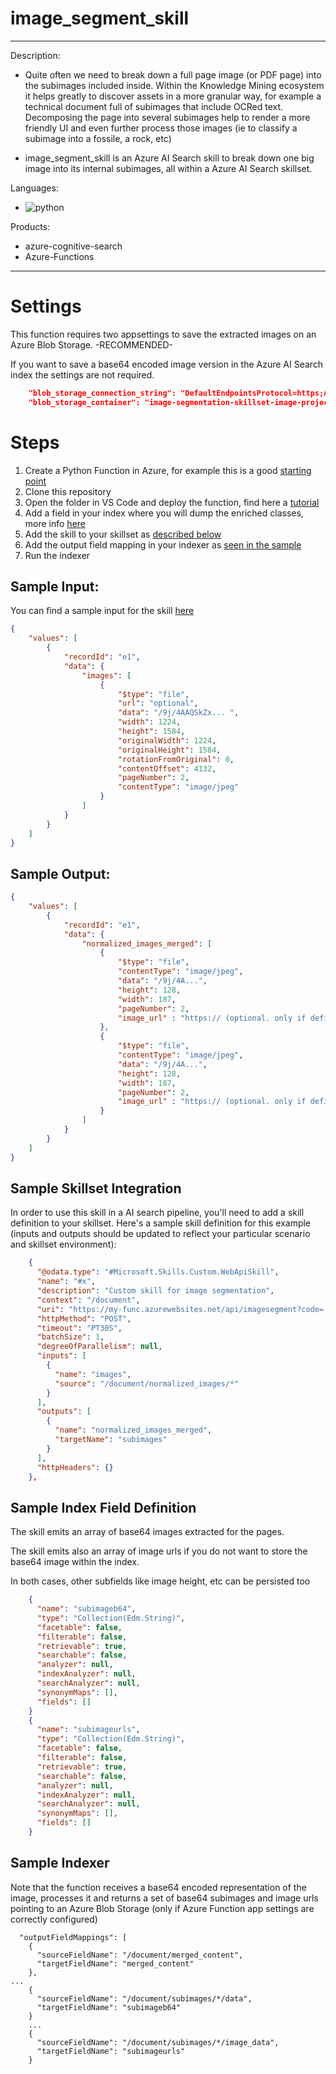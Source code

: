 # image_segment_skill
---
Description:
- Quite often we need to break down a full page image (or PDF page) into the subimages included inside. 
Within the Knowledge Mining ecosystem it helps greatly to discover assets in a more granular way, for example a technical document full of subimages that include OCRed text.
Decomposing the page into several subimages help to render a more friendly UI and even further process those images (ie to classify a subimage into a fossile, a rock, etc)
 
- image_segment_skill is an Azure AI Search skill to break down one big image into its internal subimages, all within a Azure AI Search skillset. 

Languages:
- ![python](https://img.shields.io/badge/language-python-orange)

Products:
- azure-cognitive-search
- Azure-Functions
---

# Settings
This function requires two appsettings to save the extracted images on an Azure Blob Storage. -RECOMMENDED-

If you want to save a base64 encoded image version in the Azure AI Search index the settings are not required.

```json
    "blob_storage_connection_string": "DefaultEndpointsProtocol=https;AccountName=YOUR_BLOB_ACCOUNT_NAME;AccountKey=YOUR_BLOB_ACCOUNT_KEY;EndpointSuffix=core.windows.net",
    "blob_storage_container": "image-segmentation-skillset-image-projection" // OR ANY OTHER CONTAINER NAME
```
# Steps    

1. Create a Python Function in Azure, for example this is a good [starting point](https://docs.microsoft.com/azure/azure-functions/create-first-function-vs-code-python)
2. Clone this repository
3. Open the folder in VS Code and deploy the function, find here a [tutorial](https://docs.microsoft.com/azure/search/cognitive-search-custom-skill-python)
4. Add a field in your index where you will dump the enriched classes, more info [here](#sample-index-field-definition)
5. Add the skill to your skillset as [described below](#sample-skillset-integration)
6. Add the output field mapping in your indexer as [seen in the sample](#sample-indexer-output-field-mapping)
7. Run the indexer 

## Sample Input:

You can find a sample input for the skill [here](../main/custom_ner/sample.dat)

```json
{
    "values": [
        {
            "recordId": "e1",
            "data": {
                "images": [
                    {
                        "$type": "file",
                        "url": "optional",
                        "data": "/9j/4AAQSkZx... ",
                        "width": 1224,
                        "height": 1584,
                        "originalWidth": 1224,
                        "originalHeight": 1584,
                        "rotationFromOriginal": 0,
                        "contentOffset": 4132,
                        "pageNumber": 2,
                        "contentType": "image/jpeg"
                    }
                ]
            }
        }
    ]
}
```

## Sample Output:

```json
{
    "values": [
        {
            "recordId": "e1",
            "data": {
                "normalized_images_merged": [
                    {
                        "$type": "file",
                        "contentType": "image/jpeg",
                        "data": "/9j/4A...",
                        "height": 128,
                        "width": 187,
                        "pageNumber": 2,
                        "image_url" : "https:// (optional. only if defined app settings)"
                    },
                    {
                        "$type": "file",
                        "contentType": "image/jpeg",
                        "data": "/9j/4A...",
                        "height": 128,
                        "width": 187,
                        "pageNumber": 2,
                        "image_url" : "https:// (optional. only if defined app settings)"
                    }
                ]
            }
        }
    ]
}
```

## Sample Skillset Integration

In order to use this skill in a AI search pipeline, you'll need to add a skill definition to your skillset.
Here's a sample skill definition for this example (inputs and outputs should be updated to reflect your particular scenario and skillset environment):

```json
    {
      "@odata.type": "#Microsoft.Skills.Custom.WebApiSkill",
      "name": "#x",
      "description": "Custom skill for image segmentation",
      "context": "/document",
      "uri": "https://my-func.azurewebsites.net/api/imagesegment?code= ",
      "httpMethod": "POST",
      "timeout": "PT30S",
      "batchSize": 1,
      "degreeOfParallelism": null,
      "inputs": [
        {
          "name": "images",
          "source": "/document/normalized_images/*"
        }
      ],
      "outputs": [
        {
          "name": "normalized_images_merged",
          "targetName": "subimages"
        }
      ],
      "httpHeaders": {}
    },
```

## Sample Index Field Definition

The skill emits an array of base64 images extracted for the pages.

The skill emits also an array of image urls if you do not want to store the base64 image within the index.

In both cases, other subfields like image height, etc can be persisted too

```json
    {
      "name": "subimageb64",
      "type": "Collection(Edm.String)",
      "facetable": false,
      "filterable": false,
      "retrievable": true,
      "searchable": false,
      "analyzer": null,
      "indexAnalyzer": null,
      "searchAnalyzer": null,
      "synonymMaps": [],
      "fields": []
    }
    {
      "name": "subimageurls",
      "type": "Collection(Edm.String)",
      "facetable": false,
      "filterable": false,
      "retrievable": true,
      "searchable": false,
      "analyzer": null,
      "indexAnalyzer": null,
      "searchAnalyzer": null,
      "synonymMaps": [],
      "fields": []
    }
```
## Sample Indexer 

Note that the function receives a base64 encoded representation of the image, processes it and returns a set of base64 subimages and image urls pointing to an Azure Blob Storage (only if Azure Function app settings are correctly configured)

```
  "outputFieldMappings": [
    {
      "sourceFieldName": "/document/merged_content",
      "targetFieldName": "merged_content"
    },
...
    {
      "sourceFieldName": "/document/subimages/*/data",
      "targetFieldName": "subimageb64"
    }
    ...
    {
      "sourceFieldName": "/document/subimages/*/image_data",
      "targetFieldName": "subimageurls"
    }
```
    

